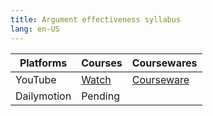 ```yaml
---
title: Argument effectiveness syllabus
lang: en-US
---
```


| Platforms | Courses                                                                                      | Coursewares                                                          |
|-----------|----------------------------------------------------------------------------------------------|----------------------------------------------------------------------|
| YouTube   | [Watch](https://www.youtube.com/watch?v=N4KkgaYTSfg&list=PLm0MFkgiW1JjlOKeAwjWIzLN34j_vVEKD) | [Courseware](../../public/writing/Core%20courses/pdf/Courseware.pdf) |
| Dailymotion  | Pending                                                                                      |                                                                      |

